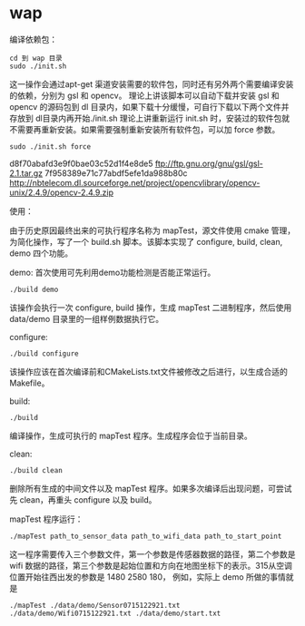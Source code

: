 wap
===

编译依赖包：

    cd 到 wap 目录
    sudo ./init.sh 

这一操作会通过apt-get 渠道安装需要的软件包，同时还有另外两个需要编译安装的依赖，分别为 gsl 和 opencv。
理论上讲该脚本可以自动下载并安装 gsl 和 opencv 的源码包到 dl 目录内，如果下载十分缓慢，可自行下载以下两个文件并存放到 dl目录内再开始./init.sh
理论上讲重新运行 init.sh 时，安装过的软件包就不需要再重新安装。如果需要强制重新安装所有软件包，可以加 force 参数。

    sudo ./init.sh force

d8f70abafd3e9f0bae03c52d1f4e8de5 ftp://ftp.gnu.org/gnu/gsl/gsl-2.1.tar.gz
7f958389e71c77abdf5efe1da988b80c http://nbtelecom.dl.sourceforge.net/project/opencvlibrary/opencv-unix/2.4.9/opencv-2.4.9.zip

使用：

由于历史原因最终出来的可执行程序名称为 mapTest，源文件使用 cmake 管理，为简化操作，写了一个 build.sh 脚本。该脚本实现了 configure, build, clean, demo 四个功能。

demo:
首次使用可先利用demo功能检测是否能正常运行。
    
    ./build demo

该操作会执行一次 configure, build 操作，生成 mapTest 二进制程序，然后使用 data/demo 目录里的一组样例数据执行它。

configure:

    ./build configure

该操作应该在首次编译前和CMakeLists.txt文件被修改之后进行，以生成合适的 Makefile。

build:

    ./build
    
编译操作，生成可执行的 mapTest 程序。生成程序会位于当前目录。

clean:

    ./build clean

删除所有生成的中间文件以及 mapTest 程序。如果多次编译后出现问题，可尝试先 clean，再重头 configure 以及 build。


mapTest 程序运行：

    ./mapTest path_to_sensor_data path_to_wifi_data path_to_start_point
    
这一程序需要传入三个参数文件，第一个参数是传感器数据的路径，第二个参数是 wifi 数据的路径，第三个参数是起始位置和方向在地图坐标下的表示。315从空调位置开始往西出发的参数是 1480 2580 180，
例如，实际上 demo 所做的事情就是 
    
    ./mapTest ./data/demo/Sensor0715122921.txt ./data/demo/Wifi0715122921.txt ./data/demo/start.txt
    
